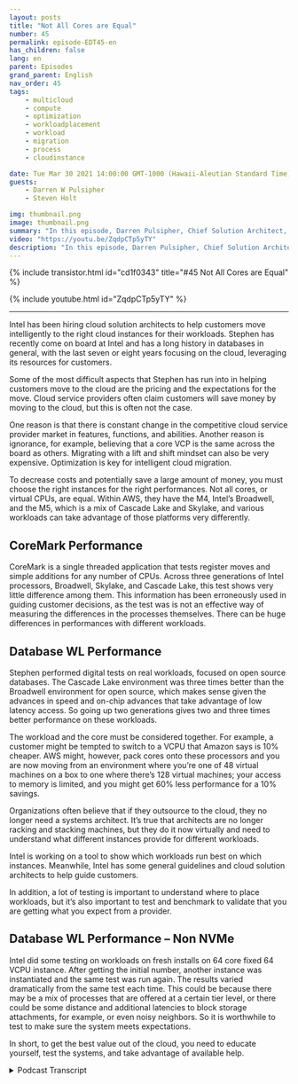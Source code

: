 ```yaml
---
layout: posts
title: "Not All Cores are Equal"
number: 45
permalink: episode-EDT45-en
has_children: false
lang: en
parent: Episodes
grand_parent: English
nav_order: 45
tags:
    - multicloud
    - compute
    - optimization
    - workloadplacement
    - workload
    - migration
    - process
    - cloudinstance

date: Tue Mar 30 2021 14:00:00 GMT-1000 (Hawaii-Aleutian Standard Time)
guests:
    - Darren W Pulsipher
    - Steven Holt

img: thumbnail.png
image: thumbnail.png
summary: "In this episode, Darren Pulsipher, Chief Solution Architect, Intel, and Stephen Holt, Cloud Solution Architect, Intel discuss cloud optimization and studies that show that cores perform differently for various workloads."
video: "https://youtu.be/ZqdpCTp5yTY"
description: "In this episode, Darren Pulsipher, Chief Solution Architect, Intel, and Stephen Holt, Cloud Solution Architect, Intel discuss cloud optimization and studies that show that cores perform differently for various workloads."
---
```


<div>
{% include transistor.html id="cd1f0343" title="#45 Not All Cores are Equal" %}

{% include youtube.html id="ZqdpCTp5yTY" %}
</div>

---

Intel has been hiring cloud solution architects to help customers move intelligently to the right cloud instances for their workloads. Stephen has recently come on board at Intel and has a long history in databases in general, with the last seven or eight years focusing on the cloud, leveraging its resources for customers. 

Some of the most difficult aspects that Stephen has run into in helping customers move to the cloud are the pricing and the expectations for the move. Cloud service providers often claim customers will save money by moving to the cloud, but this is often not the case. 

One reason is that there is constant change in the competitive cloud service provider market in features, functions, and abilities. Another reason is ignorance, for example, believing that a core VCP is the same across the board as others. Migrating with a lift and shift mindset can also be very expensive. Optimization is key for intelligent cloud migration. 

To decrease costs and potentially save a large amount of money, you must choose the right instances for the right performances. Not all cores, or virtual CPUs, are equal. Within AWS, they have the M4, Intel’s Broadwell, and the M5, which is a mix of Cascade Lake and Skylake, and various workloads can take advantage of those platforms very differently. 

## CoreMark Performance

CoreMark is a single threaded application that tests register moves and simple additions for any number of CPUs. Across three generations of Intel processors, Broadwell, Skylake, and Cascade Lake, this test shows very little difference among them. This information has been erroneously used in guiding customer decisions, as the test was is not an effective way of measuring the differences in the processes themselves.  There can be huge differences in performances with different workloads. 

## Database WL Performance

Stephen performed digital tests on real workloads, focused on open source databases. The Cascade Lake environment was three times better than the Broadwell environment for open source, which makes sense given the advances in speed and on-chip advances that take advantage of low latency access. So going up two generations gives two and three times better performance on these workloads. 

The workload and the core must be considered together. For example, a customer might be tempted to switch to a VCPU that Amazon says is 10% cheaper. AWS might, however, pack cores onto these processors and you are now moving from an environment where you’re one of 48 virtual machines on a box to one where there’s 128 virtual machines; your access to memory is limited, and you might get 60% less performance for a 10% savings. 

Organizations often believe that if they outsource to the cloud, they no longer need a systems architect. It’s true that architects are no longer racking and stacking machines, but they do it now virtually and need to understand what different instances provide for different workloads. 

Intel is working on a tool to show which workloads run best on which instances. Meanwhile, Intel has some general guidelines and cloud solution architects to help guide customers.  

In addition, a lot of testing is important to understand where to place workloads, but it’s also important to test and benchmark to validate that you are getting what you expect from a provider. 

## Database WL Performance – Non NVMe

Intel did some testing on workloads on fresh installs on 64 core fixed 64 VCPU instance. After getting the initial number, another instance was instantiated and the same test was run again. The results varied dramatically from the same test each time. This could be because there may be a mix of processes that are offered at a certain tier level, or there could be some distance and additional latencies to block storage attachments, for example, or even noisy neighbors. So it is worthwhile to test to make sure the system meets expectations. 

In short, to get the best value out of the cloud, you need to educate yourself, test the systems, and take advantage of available help. 



<details>
<summary> Podcast Transcript </summary>

<p></p>

</details>
